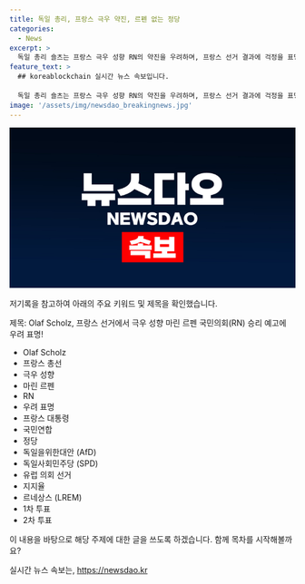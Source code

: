 ```yaml
---
title: 독일 총리, 프랑스 극우 약진, 르펜 없는 정당
categories:
  - News
excerpt: >
  독일 총리 숄츠는 프랑스 극우 성향 RN의 약진을 우려하며, 프랑스 선거 결과에 걱정을 표명했다. 독일에서도 극우정당인 AfD의 부상으로 우려가 나타나고 있으며, 프랑스 대통령 마크롱은 조기총선을 선언했지만 극우 세력의 돌풍은 여전히 이어지고 있다. RN은 30% 이상의 지지율을 보이며, 마크롱의 정당은 여론조사에서 10% 이내로 하락했다. 결과에 관계 없이 마크롱은 퇴진하지 않을 것으로 보인다. 프랑스 총선은 30일 1차 투표를, 다음 달 7일 2차 투표를 실시한다.
feature_text: >
  ## koreablockchain 실시간 뉴스 속보입니다.

  독일 총리 숄츠는 프랑스 극우 성향 RN의 약진을 우려하며, 프랑스 선거 결과에 걱정을 표명했다. 독일에서도 극우정당인 AfD의 부상으로 우려가 나타나고 있으며, 프랑스 대통령 마크롱은 조기총선을 선언했지만 극우 세력의 돌풍은 여전히 이어지고 있다. RN은 30% 이상의 지지율을 보이며, 마크롱의 정당은 여론조사에서 10% 이내로 하락했다. 결과에 관계 없이 마크롱은 퇴진하지 않을 것으로 보인다. 프랑스 총선은 30일 1차 투표를, 다음 달 7일 2차 투표를 실시한다.
image: '/assets/img/newsdao_breakingnews.jpg'
---
```


<p><img src="/assets/img/newsdao_breakingnews.jpg" alt="koreablockchain 속보" /></p>

<p>저기록을 참고하여 아래의 주요 키워드 및 제목을 확인했습니다.</p>

<p>제목: Olaf Scholz, 프랑스 선거에서 극우 성향 마린 르펜 국민의회(RN) 승리 예고에 우려 표명!</p>

<ul>
<li>Olaf Scholz</li>
<li>프랑스 총선</li>
<li>극우 성향</li>
<li>마린 르펜</li>
<li>RN</li>
<li>우려 표명</li>
<li>프랑스 대통령</li>
<li>국민연합</li>
<li>정당</li>
<li>독일을위한대안 (AfD)</li>
<li>독일사회민주당 (SPD)</li>
<li>유럽 의회 선거</li>
<li>지지율</li>
<li>르네상스 (LREM)</li>
<li>1차 투표</li>
<li>2차 투표</li>
</ul>

<p>이 내용을 바탕으로 해당 주제에 대한 글을 쓰도록 하겠습니다. 함께 목차를 시작해볼까요?</p>
실시간 뉴스 속보는, <a href="https://newsdao.kr" rel="dofollow">https://newsdao.kr</a>


